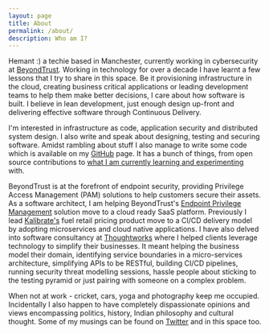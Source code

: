 ```yaml
---
layout: page
title: About
permalink: /about/
description: Who am I?
---
```


Hemant :) a techie based in Manchester, currently working in cybersecurity at [BeyondTrust](https://www.beyondtrust.com). Working in technology for over a decade I have learnt a few lessons that I try to share in this space. Be it provisioning infrastructure in the cloud, creating business critical applications or leading development teams to help them make better decisions, I care about how software is built. I believe in lean development, just enough design up-front and delivering effective software through Continuous Delivery.

I'm interested in infrastructure as code, application security and distributed system design. I also write and speak about designing, testing and securing software. Amidst rambling about stuff I also manage to write some code which is available on my [GitHub](https://github.com/hemantksingh) page. It has a bunch of things, from open source contributions to [what I am currently learning and experimenting](https://github.com/hemantksingh/messup-learn) with.

BeyondTrust is at the forefront of endpoint security, providing Privilege Access Management (PAM) solutions to help customers secure their assets. As a software architect, I am helping BeyondTrust's [Endpoint Privilege Management](https://www.beyondtrust.com/solutions) solution move to a cloud ready SaaS platform. Previously I lead [Kalibrate's](https://www.kalibrate.com) fuel retail pricing product move to a CI/CD delivery model by adopting microservices and cloud native applications. I have also delved into software consultancy at [Thoughtworks](https://thoughtworks.com) where I helped clients leverage technology to simplify their businesses. It meant helping the business model their domain, identifying service boundaries in a micro-services architecture, simplifying APIs to be RESTful, building CI/CD pipelines, running security threat modelling sessions, hassle people about sticking to the testing pyramid or just pairing with someone on a complex problem.

When not at work - cricket, cars, yoga and photography keep me occupied. Incidentally I also happen to have completely dispassionate opinions and views encompassing politics, history, Indian philosophy and cultural thought. Some of my musings can be found on [Twitter](https://twitter.com/_hemantksingh) and in this space too.
